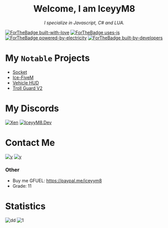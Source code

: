 <h1 align="center">Welcome, I am IceyyM8</h1>
<p align="center"><i>I specialize in Javascript, C# and LUA.</i></p>

[![ForTheBadge built-with-love](http://ForTheBadge.com/images/badges/built-with-love.svg)](https://GitHub.com/iceyym8/)
[![ForTheBadge uses-js](http://ForTheBadge.com/images/badges/uses-js.svg)](http://ForTheBadge.com)
[![ForTheBadge powered-by-electricity](http://ForTheBadge.com/images/badges/powered-by-electricity.svg)](http://ForTheBadge.com)
[![ForTheBadge built-by-developers](http://ForTheBadge.com/images/badges/built-by-developers.svg)](https://GitHub.com/iceyym8n/)

# My `Notable` Projects
- [Socket](https://discord.boats/bot/786481811681181738)
- [Ice-FiveM](https://github.com/iceyym8/Ice-Fivem-js)
- [Vehicle HUD](https://github.com/iceyym8/Vehicle-Hud)
- [Troll Guard V2](https://coming-soon.com)

# My Discords
[![Xen](https://discordapp.com/api/guilds/589528220601286678/widget.png?style=banner4)](https://discord.gg/8JHtRPm5)
[![IceyyM8.Dev](https://discordapp.com/api/guilds/732611511121477683/widget.png?style=banner4)](https://discord.gg/xTkA6pa)

# Contact Me
[![y](https://img.shields.io/badge/-Discord-7289DA?style=for-the-badge&logo=Discord&logoColor=white)](https://discord.com/users/389558396195438593)
[![y](https://img.shields.io/badge/-IceyyM8\__-1769FF?style=for-the-badge&logo=Twitter&logoColor=white)](https://twitter.com/follow/iceyyledev)

### Other 
- Buy me GFUEL: https://paypal.me/iceyym8
- Grade: 11

# Statistics 
![dd](https://github-readme-stats-eight-theta.vercel.app/api?username=Jordan2139&show_icons=true&theme=react&include_all_commits=true&count_private)
![1](https://github-readme-stats.vercel.app/api/top-langs/?username=iceyym8&theme=blue-green)
